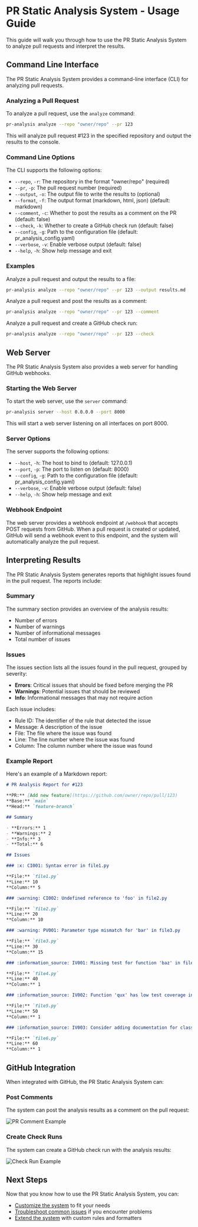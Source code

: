 # PR Static Analysis System - Usage Guide

This guide will walk you through how to use the PR Static Analysis System to analyze pull requests and interpret the results.

## Command Line Interface

The PR Static Analysis System provides a command-line interface (CLI) for analyzing pull requests.

### Analyzing a Pull Request

To analyze a pull request, use the `analyze` command:

```bash
pr-analysis analyze --repo "owner/repo" --pr 123
```

This will analyze pull request #123 in the specified repository and output the results to the console.

### Command Line Options

The CLI supports the following options:

- `--repo`, `-r`: The repository in the format "owner/repo" (required)
- `--pr`, `-p`: The pull request number (required)
- `--output`, `-o`: The output file to write the results to (optional)
- `--format`, `-f`: The output format (markdown, html, json) (default: markdown)
- `--comment`, `-c`: Whether to post the results as a comment on the PR (default: false)
- `--check`, `-k`: Whether to create a GitHub check run (default: false)
- `--config`, `-g`: Path to the configuration file (default: pr_analysis_config.yaml)
- `--verbose`, `-v`: Enable verbose output (default: false)
- `--help`, `-h`: Show help message and exit

### Examples

Analyze a pull request and output the results to a file:

```bash
pr-analysis analyze --repo "owner/repo" --pr 123 --output results.md
```

Analyze a pull request and post the results as a comment:

```bash
pr-analysis analyze --repo "owner/repo" --pr 123 --comment
```

Analyze a pull request and create a GitHub check run:

```bash
pr-analysis analyze --repo "owner/repo" --pr 123 --check
```

## Web Server

The PR Static Analysis System also provides a web server for handling GitHub webhooks.

### Starting the Web Server

To start the web server, use the `server` command:

```bash
pr-analysis server --host 0.0.0.0 --port 8000
```

This will start a web server listening on all interfaces on port 8000.

### Server Options

The server supports the following options:

- `--host`, `-h`: The host to bind to (default: 127.0.0.1)
- `--port`, `-p`: The port to listen on (default: 8000)
- `--config`, `-g`: Path to the configuration file (default: pr_analysis_config.yaml)
- `--verbose`, `-v`: Enable verbose output (default: false)
- `--help`, `-h`: Show help message and exit

### Webhook Endpoint

The web server provides a webhook endpoint at `/webhook` that accepts POST requests from GitHub. When a pull request is created or updated, GitHub will send a webhook event to this endpoint, and the system will automatically analyze the pull request.

## Interpreting Results

The PR Static Analysis System generates reports that highlight issues found in the pull request. The reports include:

### Summary

The summary section provides an overview of the analysis results:

- Number of errors
- Number of warnings
- Number of informational messages
- Total number of issues

### Issues

The issues section lists all the issues found in the pull request, grouped by severity:

- **Errors**: Critical issues that should be fixed before merging the PR
- **Warnings**: Potential issues that should be reviewed
- **Info**: Informational messages that may not require action

Each issue includes:

- Rule ID: The identifier of the rule that detected the issue
- Message: A description of the issue
- File: The file where the issue was found
- Line: The line number where the issue was found
- Column: The column number where the issue was found

### Example Report

Here's an example of a Markdown report:

```markdown
# PR Analysis Report for #123

**PR:** [Add new feature](https://github.com/owner/repo/pull/123)
**Base:** `main`
**Head:** `feature-branch`

## Summary

- **Errors:** 1
- **Warnings:** 2
- **Info:** 3
- **Total:** 6

## Issues

### :x: CI001: Syntax error in file1.py

**File:** `file1.py`
**Line:** 10
**Column:** 5

### :warning: CI002: Undefined reference to 'foo' in file2.py

**File:** `file2.py`
**Line:** 20
**Column:** 10

### :warning: PV001: Parameter type mismatch for 'bar' in file3.py

**File:** `file3.py`
**Line:** 30
**Column:** 15

### :information_source: IV001: Missing test for function 'baz' in file4.py

**File:** `file4.py`
**Line:** 40
**Column:** 1

### :information_source: IV002: Function 'qux' has low test coverage in file5.py

**File:** `file5.py`
**Line:** 50
**Column:** 1

### :information_source: IV003: Consider adding documentation for class 'Quux' in file6.py

**File:** `file6.py`
**Line:** 60
**Column:** 1
```

## GitHub Integration

When integrated with GitHub, the PR Static Analysis System can:

### Post Comments

The system can post the analysis results as a comment on the pull request:

![PR Comment Example](images/pr_comment_example.png)

### Create Check Runs

The system can create a GitHub check run with the analysis results:

![Check Run Example](images/check_run_example.png)

## Next Steps

Now that you know how to use the PR Static Analysis System, you can:

- [Customize the system](customization_guide.md) to fit your needs
- [Troubleshoot common issues](troubleshooting_guide.md) if you encounter problems
- [Extend the system](../dev_docs/extension_guide.md) with custom rules and formatters

